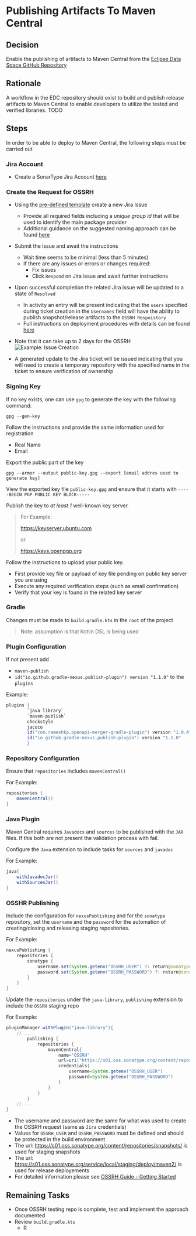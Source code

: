 # Publishing Artifacts To Maven Central

## Decision

Enable the publishing of artifacts to Maven Central from the [Eclipse Data Space GitHub Repository](https://github.com/eclipse-dataspaceconnector/DataSpaceConnector)

## Rationale

A workflow in the EDC repository should exist to build and publish release artifacts to Maven Central to enable
developers to utilize the tested and verified libraries. TODO

## Steps
In order to be able to deploy to Maven Central, the following steps must be carried out

### Jira Account
- Create a SonarType Jira Account [here](https://issues.sonatype.org/secure/Signup!default.jspa)

### Create the Request for OSSRH
- Using the [pre-defined template](https://issues.sonatype.org/secure/CreateIssue.jspa?issuetype=21&pid=10134) create 
a new Jira Issue
  - Provide all required fields including a _unique group id_ that will be used to identify the main package provider
  - Additional guidance on the suggested naming approach can be found [here](https://central.sonatype.org/publish/requirements/coordinates/)
- Submit the issue and await the instructions
  - Wait time seems to be minimal (less than 5 minutes)
  - If there are any issues or errors or changes required:
    - Fix issues
    - Click `Respond` on Jira issue and await further instructions
- Upon successful completion the related Jira issue will be updated to a state of `Resolved` 
  - In activity an entry will be present indicating that the `users` specified during ticket creation in the `Usernames` 
field will have the ability to publish snapshot/release artifacts to the `OSSRH Respoistory`
  - Full instructions on deployment procedures with details can be found [here](https://central.sonatype.org/publish/publish-guide/#deployment)
- Note that it can take up to 2 days for the OSSRH
![Example: Issue Creation](001-create-issue.png)

- A generated update to the Jira ticket will be issued indicating that you will need to create a temporary repository
with the specified name in the ticket to ensure verification of ownership

### Signing Key

If no key exists, one can use `gpg` to generate the key with the following command:

```script
gpg --gen-key
```

Follow the instructions and provide the same information used for registration

- Real Name
- Email

Export the public part of the key

```ecma script level 4
gpg --armor --output public-key.gpg --export [email addres used to generate key]
```
View the exported key file `public-key.gpg` and ensure that it starts with `-----BEGIN PGP PUBLIC KEY BLOCK-----`

Publish the key to _at least 1_ well-known key server.

> For Example:
> 
>https://keyserver.ubuntu.com
>
> or
> 
> https://keys.openpgp.org

Follow the instructions to upload your public key.
- First provide key file or payload of key file pending on public key server you are using
- Execute any required verification steps (such as email confirmation)
- Verify that your key is found in the related key server  

### Gradle

Changes must be made to `build.gradle.kts` in the `root` of the project

> Note: assumption is that Kotlin DSL is being used

### Plugin Configuration

If not present add 
- `maven-publish`
- `id("io.github.gradle-nexus.publish-plugin") version "1.1.0"`
to the `plugins`

Example: 
```java
plugins {
        `java-library`
        `maven-publish`
        checkstyle
        jacoco
        id("com.rameshkp.openapi-merger-gradle-plugin") version "1.0.4"
        id("io.github.gradle-nexus.publish-plugin") version "1.1.0"
        }
```
### Repository Configuration

Ensure that `repositories`  includes `mavenCentral()`

For Example:
```java
repositories {
    mavenCentral()
}
```

### Java Plugin

Maven Central requires `Javadocs` and `sources` to be published with the `JAR` files.  If this both are not present
the validation process with fail.

Configure the `Java` extension to include tasks for `sources` and `javadoc`

For Example:
```java
java{
    withJavadocJar()
    withSourcesJar()
}
```

### OSSHR Publishing

Include the configuration for `nexusPublishing` and for the `sonatype` repository, set the `username` and the `password`
for the automation of creating/closing and releasing staging repositories.  

For Example:
```java
nexusPublishing {
    repositories {
        sonatype {
            username.set(System.getenv("OSSRH_USER") ?: return@sonatype)
            password.set(System.getenv("OSSRH_PASSWORD") ?: return@sonatype)
        }
    }
}
```

Update the `repositories` under the `java-library`, `publishing` extension to include the `OSSRH` staging repo

For Example:
```java
pluginManager.withPlugin("java-library"){
    //....
        publishing {
            repositories {        
                mavenCentral{
                    name="OSSRH"
                    url=uri("https://s01.oss.sonatype.org/content/repositories/snapshots/")
                    credentials{
                        username=System.getenv("OSSRH_USER")
                        password=System.getenv("OSSRH_PASSWORD")
                    }
                }
            }
        }
    //....        
}
```

- The username and password are the same for what was used to create the OSSRH request (same as `Jira` credentials)
- Values for `OSSRH_USER` and `OSSRH_PASSWORD` must be defined and should be protected in the build environment
- The url: https://s01.oss.sonatype.org/content/repositories/snapshots/ is used for staging snapshots
- The url: https://s01.oss.sonatype.org/service/local/staging/deploy/maven2/ is used for release deployements
- For detailed information please see [OSSRH Guide - Getting Started](https://central.sonatype.org/publish/publish-guide/#accessing-repositories)
  
## Remaining Tasks

- Once OSSRH testing repo is complete, test and implement the approach documented
- Review `build.gradle.kts`  
  - R






